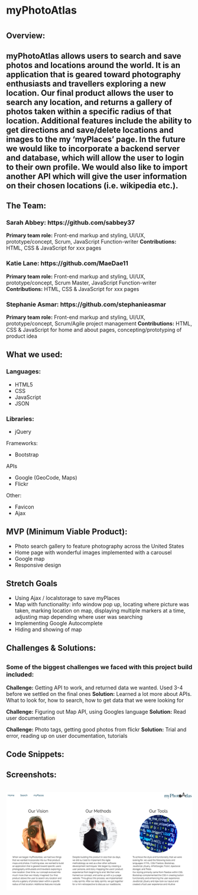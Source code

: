 <h1>myPhotoAtlas<h1>


<h2>Overview:<h2>
<p>myPhotoAtlas allows users to search and save photos and locations around the world. It is an application that is geared toward photography enthusiasts and travellers exploring a new location. Our final product allows the user to search any location, and returns a gallery of photos taken within a specific radius of that location. Additional features include the ability to get directions and save/delete locations and images to the my ‘myPlaces’ page. In the future we would like to incorporate a backend server and database, which will allow the user to login to their own profile. We would also like to import another API which will give the user information on their chosen locations (i.e. wikipedia etc.).</p>


<h2>The Team:</h2>

<h3>Sarah Abbey: https://github.com/sabbey37</h3>
<b>Primary team role:</b> Front-end markup and styling, UI/UX, prototype/concept, Scrum, JavaScript Function-writer
<b>Contributions:</b> HTML, CSS & JavaScript for xxx pages

<h3>Katie Lane: https://github.com/MaeDae11</h3>
<b>Primary team role:</b> Front-end markup and styling, UI/UX, prototype/concept, Scrum Master, JavaScript Function-writer
<b>Contributions:</b> HTML, CSS & JavaScript for xxx pages

<h3>Stephanie Asmar: https://github.com/stephanieasmar</h3>
<b>Primary team role:</b> Front-end markup and styling, UI/UX, prototype/concept, Scrum/Agile project management
<b>Contributions:</b> HTML, CSS & JavaScript for home and about pages, concepting/prototyping of product idea


<h2>What we used:</h3>
<h3>Languages:</h3>
<ul>
    <li>HTML5</li>
    <li>CSS</li>
    <li>JavaScript</li>
    <li>JSON</li>
</ul>

<h3>Libraries:</h3>
<ul>
    <li>jQuery</li>
</ul

<h3>Frameworks:</h3>
<ul>
    <li>Bootstrap</li>
</ul

<h3>APIs</h3>
<ul>
    <li>Google (GeoCode, Maps)</li>
    <li>Flickr</li>
</ul

<h3>Other:</h3>
<ul>
    <li>Favicon</li>
    <li>Ajax</li>
</ul>


<h2>MVP (Minimum Viable Product):</h2>
<ul>
    <li>Photo search gallery to feature photography across the United States</li>
    <li>Home page with wonderful images implemented with a carousel</li>
    <li>Google map</li>
    <li>Responsive design</li>
</ul>

<h2>Stretch Goals</h2>
<ul>
    <li>Using Ajax / localstorage to save myPlaces</li>
    <li>Map with functionality: info window pop up, locating where picture was taken, marking location on map, displaying multiple markers at a time, adjusting map depending where user was searching</li>
    <li>Implementing Google Autocomplete</li>
    <li>Hiding and showing of map</li>
</ul>


<h2>Challenges & Solutions:<h2>
<h3>Some of the biggest challenges we faced with this project build included:</h2>

<b>Challenge:</b> Getting API to work, and returned data we wanted. Used 3-4 before we settled on the final ones
<b>Solution:</b> Learned a lot more about APIs. What to look for, how to search, how to get data that we were looking for

<b>Challenge:</b> Figuring out Map API, using Googles language
<b>Solution:</b> Read user documentation

<b>Challenge:</b> Photo tags, getting good photos from flickr
<b>Solution:</b> Trial and error, reading up on user documentation, tutorials


<h2>Code Snippets:</h2>





<h2>Screenshots:</h2>
<img src="" alt="">
<img src="" alt="">
<img src="" alt="">
<img src="" alt="">
<img src="resources/images/about.png" alt="About Landing Page">

       